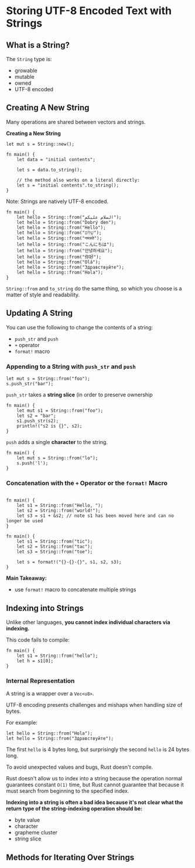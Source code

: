 # Storing UTF-8 Encoded Text with Strings

## What is a String?

The `String` type is:
- growable
- mutable
- owned
- UTF-8 encoded

## Creating A New String

Many operations are shared between vectors and strings.

**Creating a New String**
```
let mut s = String::new();
```

```
fn main() {
    let data = "initial contents";

    let s = data.to_string();

    // the method also works on a literal directly:
    let s = "initial contents".to_string();
}
```

Note: Strings are natively UTF-8 encoded.
```
fn main() {
    let hello = String::from("السلام عليكم");
    let hello = String::from("Dobrý den");
    let hello = String::from("Hello");
    let hello = String::from("שָׁלוֹם");
    let hello = String::from("नमस्ते");
    let hello = String::from("こんにちは");
    let hello = String::from("안녕하세요");
    let hello = String::from("你好");
    let hello = String::from("Olá");
    let hello = String::from("Здравствуйте");
    let hello = String::from("Hola");
}
```

`String::from` and `to_string` do the same thing, so which you choose is a matter of style and readability.

## Updating A String

You can use the following to change the contents of a string:
- `push_str` and `push`
- `+` operator
- `format!` macro

### Appending to a String with `push_str` and `push`

```
let mut s = String::from("foo");
s.push_str("bar");
``` 

`push_str` takes a **string slice** (in order to preserve ownership

```
fn main() {
    let mut s1 = String::from("foo");
    let s2 = "bar";
    s1.push_str(s2);
    println!("s2 is {}", s2);
}
```

`push` adds a single **character** to the string.

```
fn main() {
    let mut s = String::from("lo");
    s.push('l');
}
```

### Concatenation with the `+` Operator or the `format!` Macro

```

fn main() {
    let s1 = String::from("Hello, ");
    let s2 = String::from("world!");
    let s3 = s1 + &s2; // note s1 has been moved here and can no longer be used
}
```

```
fn main() {
    let s1 = String::from("tic");
    let s2 = String::from("tac");
    let s3 = String::from("toe");

    let s = format!("{}-{}-{}", s1, s2, s3);
}
```

**Main Takeaway:**
- use `format!` macro to concatenate multiple strings

## Indexing into Strings

Unlike other languages, **you cannot index individual characters via indexing.**

This code fails to compile:
```
fn main() {
    let s1 = String::from("hello");
    let h = s1[0];
}
```

### Internal Representation
A string is a wrapper over a `Vec<u8>`.

UTF-8 encoding presents challenges and mishaps when handling size of bytes.

For example: 

```
let hello = String::from("Hola");
let hello = String::from("Здравствуйте");
```

The first `hello` is 4 bytes long, but surprisingly the second `hello` is 24 bytes long.

To avoid unexpected values and bugs, Rust doesn't compile.

Rust doesn't allow us to index into a string because the operation normal guarantees constant `O(1)` time, but Rust cannot guarantee that because it must search from beginning to the specified index.

**Indexing into a string is often a bad idea because it's not clear what the return type of the string-indexing operation should be:**
- byte value
- character
- grapheme cluster
- string slice


## Methods for Iterating Over Strings